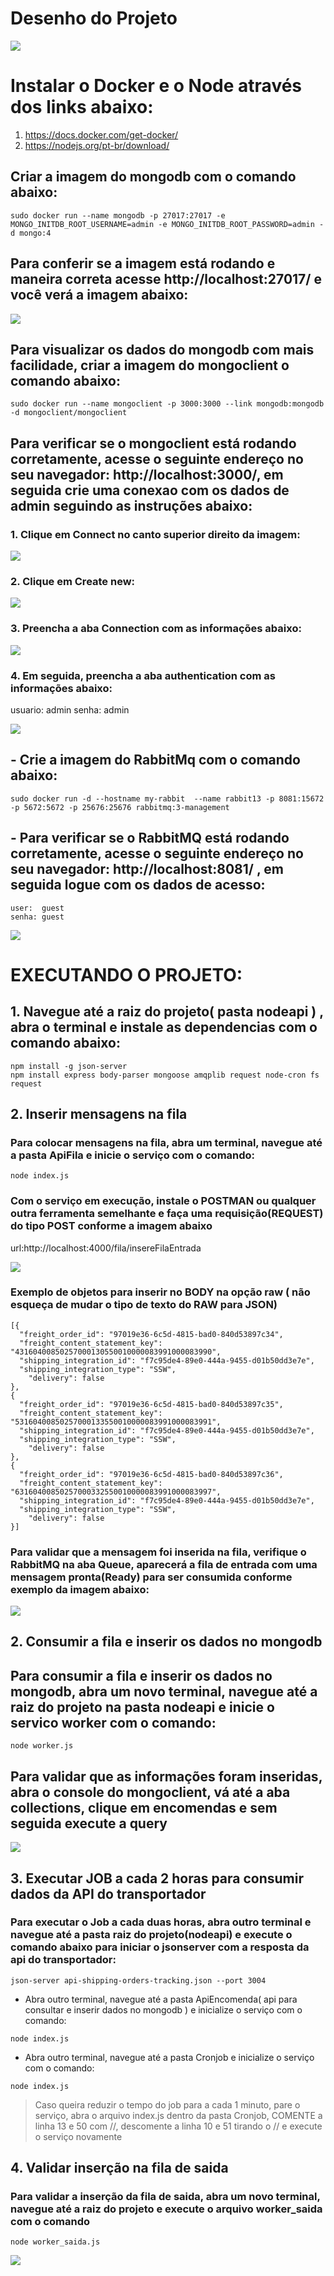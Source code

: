 # Desenho do Projeto

![](/images/diagrama3.jpg)

# Instalar o Docker e o Node através dos links abaixo:

1. https://docs.docker.com/get-docker/
2. https://nodejs.org/pt-br/download/

## Criar a imagem do mongodb com o comando abaixo:

```
sudo docker run --name mongodb -p 27017:27017 -e MONGO_INITDB_ROOT_USERNAME=admin -e MONGO_INITDB_ROOT_PASSWORD=admin -d mongo:4
```

## Para conferir se a imagem está rodando e maneira correta acesse http://localhost:27017/ e você verá a imagem abaixo:

![](/images/testemongodb.png)

## Para visualizar os dados do mongodb com mais facilidade, criar a imagem do mongoclient o comando abaixo:

```
sudo docker run --name mongoclient -p 3000:3000 --link mongodb:mongodb -d mongoclient/mongoclient
```

## Para verificar se o mongoclient está rodando corretamente, acesse o seguinte endereço no seu navegador: http://localhost:3000/, em seguida crie uma conexao com os dados de admin seguindo as instruções abaixo:

### 1. Clique em Connect no canto superior direito da imagem:

![](/images/connectmongo0.png)

### 2. Clique em Create new:

![](/images/connectmongo1.png)

### 3. Preencha a aba Connection com as informações abaixo: 

![](/images/connectmongo2.png)

### 4. Em seguida, preencha a aba authentication com as informações abaixo:

usuario:  admin
senha: admin  

![](/images/connectmongo3.png)

## - Crie a imagem do RabbitMq com o comando abaixo:

```
sudo docker run -d --hostname my-rabbit  --name rabbit13 -p 8081:15672 -p 5672:5672 -p 25676:25676 rabbitmq:3-management
```

## - Para verificar se o RabbitMQ está rodando corretamente, acesse o seguinte endereço no seu navegador: http://localhost:8081/ , em seguida logue com os dados de acesso:
```
user:  guest
senha: guest    
```
![](/images/Rabbitmq.png)

# EXECUTANDO O PROJETO:

## 1. Navegue até a raiz do projeto( pasta nodeapi ) , abra o terminal e instale as dependencias com o comando abaixo:

```
npm install -g json-server  
npm install express body-parser mongoose amqplib request node-cron fs request
```
## 2. Inserir mensagens na fila

### Para colocar mensagens na fila, abra um terminal, navegue até a pasta ApiFila e inicie o serviço com o comando:
```
node index.js
```

### Com o serviço em execução, instale o POSTMAN ou qualquer outra ferramenta semelhante e faça uma requisição(REQUEST) do tipo POST conforme a imagem abaixo

url:http://localhost:4000/fila/insereFilaEntrada

![](/images/postman.png)

### Exemplo de objetos para inserir no BODY na opção raw ( não esqueça de mudar o tipo de texto do RAW para JSON)
```
[{
  "freight_order_id": "97019e36-6c5d-4815-bad0-840d53897c34",
  "freight_content_statement_key": "43160400850257000130550010000083991000083990",
  "shipping_integration_id": "f7c95de4-89e0-444a-9455-d01b50dd3e7e",
  "shipping_integration_type": "SSW",
	"delivery": false
},
{
  "freight_order_id": "97019e36-6c5d-4815-bad0-840d53897c35",
  "freight_content_statement_key": "53160400850257000133550010000083991000083991",
  "shipping_integration_id": "f7c95de4-89e0-444a-9455-d01b50dd3e7e",
  "shipping_integration_type": "SSW",
	"delivery": false
},
{
  "freight_order_id": "97019e36-6c5d-4815-bad0-840d53897c36",
  "freight_content_statement_key": "63160400850257000332550010000083991000083997",
  "shipping_integration_id": "f7c95de4-89e0-444a-9455-d01b50dd3e7e",
  "shipping_integration_type": "SSW",
	"delivery": false
}]
```

### Para validar que a mensagem foi inserida na fila, verifique o RabbitMQ na aba Queue, aparecerá a fila de entrada com uma mensagem pronta(Ready) para ser consumida conforme exemplo da imagem abaixo:

![](/images/fila_entrada.png)

## 2. Consumir a fila e inserir os dados no mongodb

## Para consumir a fila e inserir os dados no mongodb, abra um novo terminal, navegue até a raiz do projeto na pasta nodeapi e inicie o servico worker com o comando:

```
node worker.js
```
## Para validar que as informações foram inseridas, abra o console do mongoclient, vá até a aba collections, clique em encomendas e sem seguida execute a query

![](/images/collectionmongo.jpg)

## 3. Executar JOB a cada 2 horas para consumir dados da API do transportador

### Para executar o Job a cada duas horas, abra outro terminal e navegue até a pasta raiz do projeto(nodeapi) e execute o comando abaixo para iniciar o jsonserver com a resposta da api do transportador:
```
json-server api-shipping-orders-tracking.json --port 3004
```
- Abra outro terminal, navegue até a pasta ApiEncomenda( api para consultar e inserir dados no mongodb ) e inicialize o serviço com o comando:
```
node index.js
```
- Abra outro terminal, navegue até a pasta Cronjob e inicialize o serviço com o comando:
```
node index.js
```
> Caso queira reduzir o tempo do job para a cada 1 minuto, pare o serviço, abra o arquivo index.js dentro da pasta Cronjob, COMENTE a linha 13 e 50 com //, descomente a linha 10 e 51 tirando o // e execute o serviço novamente

## 4. Validar inserção na fila de saida

### Para validar a inserção da fila de saida, abra um novo terminal, navegue até a raiz do projeto e execute o arquivo worker_saida com o comando 
```
node worker_saida.js

```

![](/images/fila_saida.png)



